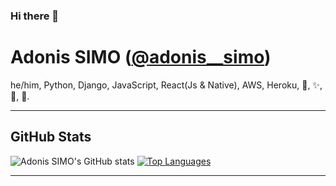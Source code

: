 ### Hi there 👋

<!--
**simo97/simo97** is a ✨ _special_ ✨ repository because its `README.md` (this file) appears on your GitHub profile.

Here are some ideas to get you started:

- 🔭 I’m currently working on ...
- 🌱 I’m currently learning ...
- 👯 I’m looking to collaborate on ...
- 🤔 I’m looking for help with ...
- 💬 Ask me about ...
- 📫 How to reach me: ...
- 😄 Pronouns: ...
- ⚡ Fun fact: ...
-->
# Adonis SIMO (<a href="https://twitter.com/adonis__simo">@adonis__simo</a>)
he/him, Python, Django, JavaScript, React(Js & Native), AWS, Heroku, 🏀, ✨, 💪, 🏃.

<hr>

## GitHub Stats

![Adonis SIMO's GitHub stats](https://github-readme-stats.vercel.app/api?username=simo97&show_icons=&private_count=true)
[![Top Languages](https://github-readme-stats.vercel.app/api/top-langs/?username=simo97&layout=compact)]()

<hr>
